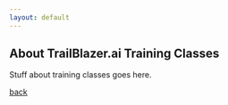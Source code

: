 ```yaml
---
layout: default
---
```


## About TrailBlazer.ai Training Classes 

Stuff about training classes goes here.

[back](./)
